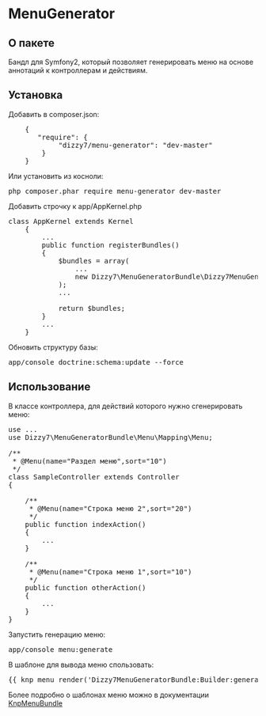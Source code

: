 MenuGenerator
=============

О пакете
--------

Бандл для Symfony2, который позволяет генерировать меню на основе аннотаций к контроллерам и действиям.

Установка
---------

Добавить в composer.json:
<pre>
    {
       "require": {
            "dizzy7/menu-generator": "dev-master"
        }
    }
</pre>    
    
Или установить из косноли:
<pre>
php composer.phar require menu-generator dev-master
</pre>

Добавить строчку к app/AppKernel.php
<pre>
class AppKernel extends Kernel
    {
        ...
        public function registerBundles()
        {
            $bundles = array(
                ...
                new Dizzy7\MenuGeneratorBundle\Dizzy7MenuGeneratorBundle(),
            );
            ...

            return $bundles;
        }
        ...
    }
</pre>    
    
Обновить структуру базы:
<pre>
app/console doctrine:schema:update --force
</pre>
    
Использование
-------------

В классе контроллера, для действий которого нужно сгенерировать меню:

<pre>
use ...
use Dizzy7\MenuGeneratorBundle\Menu\Mapping\Menu;

/**
 * @Menu(name="Раздел меню",sort="10")
 */
class SampleController extends Controller
{

    /**
     * @Menu(name="Строка меню 2",sort="20")
     */
    public function indexAction()
    {
        ...
    }
    
    /**
     * @Menu(name="Строка меню 1",sort="10")
     */
    public function otherAction()
    {
        ...
    }
}    
</pre>

Запустить генерацию меню:
<pre>
app/console menu:generate
</pre>

В шаблоне для вывода меню спользовать:
<pre>
{{ knp_menu_render('Dizzy7MenuGeneratorBundle:Builder:generateMenu') }}
</pre>

Более подробно о шаблонах меню можно в документации [KnpMenuBundle](https://github.com/KnpLabs/KnpMenuBundle)




  








